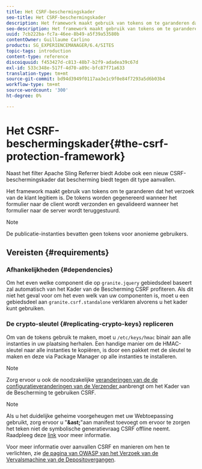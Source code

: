 ```yaml
---
title: Het CSRF-beschermingskader
seo-title: Het CSRF-beschermingskader
description: Het framework maakt gebruik van tokens om te garanderen dat het verzoek van de klant legitiem is
seo-description: Het framework maakt gebruik van tokens om te garanderen dat het verzoek van de klant legitiem is
uuid: 7cb222ba-fc7a-46ee-8b49-a5f39a53580b
contentOwner: Guillaume Carlino
products: SG_EXPERIENCEMANAGER/6.4/SITES
topic-tags: introduction
content-type: reference
discoiquuid: f453427d-c813-48b7-b2f9-adadea39c67d
exl-id: 533c348e-517f-4d70-a89c-bfc87f71a633
translation-type: tm+mt
source-git-commit: bd94d3949f0117aa3e1c9f0e84f7293a5d6b03b4
workflow-type: tm+mt
source-wordcount: '300'
ht-degree: 0%

---
```


# Het CSRF-beschermingskader{#the-csrf-protection-framework}

Naast het filter Apache Sling Referrer biedt Adobe ook een nieuw CSRF-beschermingskader dat bescherming biedt tegen dit type aanvallen.

Het framework maakt gebruik van tokens om te garanderen dat het verzoek van de klant legitiem is. De tokens worden gegenereerd wanneer het formulier naar de client wordt verzonden en gevalideerd wanneer het formulier naar de server wordt teruggestuurd.

>[!NOTE]
>
>De publicatie-instanties bevatten geen tokens voor anonieme gebruikers.

## Vereisten {#requirements}

### Afhankelijkheden {#dependencies}

Om het even welke component die op `granite.jquery` gebiedsdeel baseert zal automatisch van het Kader van de Bescherming CSRF profiteren. Als dit niet het geval voor om het even welk van uw componenten is, moet u een gebiedsdeel aan `granite.csrf.standalone` verklaren alvorens u het kader kunt gebruiken.

### De crypto-sleutel {#replicating-crypto-keys} repliceren

Om van de tokens gebruik te maken, moet u `/etc/keys/hmac` binair aan alle instanties in uw plaatsing herhalen. Een handige manier om de HMAC-sleutel naar alle instanties te kopiëren, is door een pakket met de sleutel te maken en deze via Package Manager op alle instanties te installeren.

>[!NOTE]
>
>Zorg ervoor u ook de noodzakelijke [veranderingen van de de configuratieveranderingen van de Verzender ](https://helpx.adobe.com/experience-manager/dispatcher/user-guide.html) aanbrengt om het Kader van de Bescherming te gebruiken CSRF.

>[!NOTE]
>
>Als u het duidelijke geheime voorgeheugen met uw Webtoepassing gebruikt, zorg ervoor u &quot;**&amp;ast;**&quot;aan manifest toevoegt om ervoor te zorgen het teken niet de symbolische generatievraag CSRF offline neemt. Raadpleeg deze [link](https://www.w3.org/TR/offline-webapps/) voor meer informatie.
>
>Voor meer informatie over aanvallen CSRF en manieren om hen te verlichten, zie [de pagina van OWASP van het Verzoek van de Vervalsmachine van de Depositovergangen](https://owasp.org/www-community/attacks/csrf).
